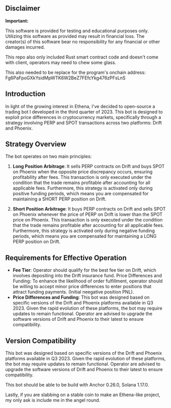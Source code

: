 ## Disclaimer

**Important:** 

This software is provided for testing and educational purposes only. Utilizing this software as provided may result in financial loss. The creator(s) of this software bear no responsibility for any financial or other damages incurred.

This repo also only included Rust smart contract code and doesn't come with client, operators may need to chew some glass.

This also needed to be replace for the program's onchain address: Fg6PaFpoGXkYsidMpWTK6W2BeZ7FEfcYkg476zPFsLnS

## Introduction

In light of the growing interest in Ethena, I've decided to open-source a trading bot I developed in the third quarter of 2023. This bot is designed to exploit price differences in cryptocurrency markets, specifically through a strategy involving PERP and SPOT transactions across two platforms: Drift and Phoenix.

## Strategy Overview

The bot operates on two main principles:

1. **Long Position Arbitrage**: It sells PERP contracts on Drift and buys SPOT on Phoenix when the opposite price discrepancy occurs, ensuring profitability after fees. This transaction is only executed under the condition that the trade remains profitable after accounting for all applicable fees. Furthermore, this strategy is activated only during positive funding periods, which means you are compensated for maintaining a SHORT PERP position on Drift.

2. **Short Position Arbitrage**: It buys PERP contracts on Drift and sells SPOT on Phoenix whenever the price of PERP on Drift is lower than the SPOT price on Phoenix. This transaction is only executed under the condition that the trade remains profitable after accounting for all applicable fees. Furthermore, this strategy is activated only during negative funding periods, which means you are compensated for maintaining a LONG PERP position on Drift.

## Requirements for Effective Operation

- **Fee Tier**: Operator should qualify for the best fee tier on Drift, which involves depositing into the Drift insurance fund.
Price Differences and Funding: To enhance the likelihood of order fulfillment, operator should be willing to accept minor price differences to enter positions that attract funding payments. (Initial neegative position PNL).
- **Price Differences and Funding**: This bot was designed based on specific versions of the Drift and Phoenix platforms available in Q3 2023. Given the rapid evolution of these platforms, the bot may require updates to remain functional. Operator are advised to upgrade the software versions of Drift and Phoenix to their latest to ensure compatibility.

## Version Compatibility

This bot was designed based on specific versions of the Drift and Phoenix platforms available in Q3 2023. Given the rapid evolution of these platforms, the bot may require updates to remain functional. Operator are advised to upgrade the software versions of Drift and Phoenix to their latest to ensure compatibility.

This bot should be able to be build with Anchor 0.26.0, Solana 1.17.0.

Lastly, if you are slabbing on a stable coin to make an Ethena-like project, my only ask is include me in the angel round.

